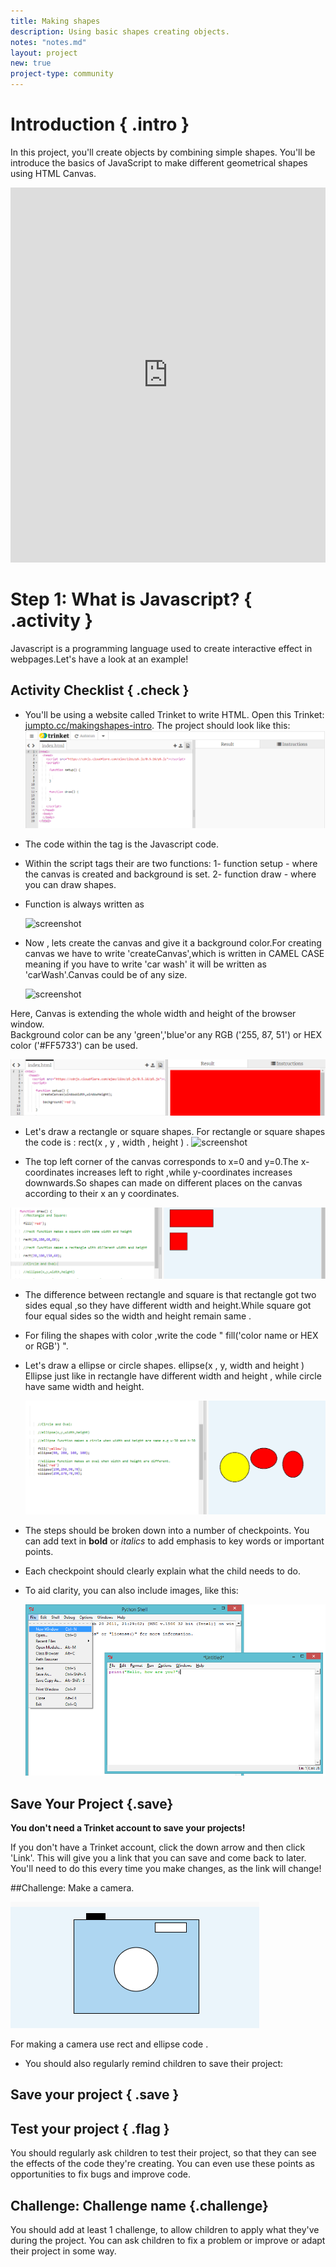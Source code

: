```yaml
---
title: Making shapes
description: Using basic shapes creating objects.
notes: "notes.md"
layout: project
new: true
project-type: community
---
```


# Introduction { .intro }

In this project, you'll create objects by combining simple shapes. You'll be introduce the basics of JavaScript to make different geometrical shapes using HTML Canvas.

<iframe src="https://trinket.io/embed/html/cfe39e41f3?outputOnly=true" width="100%" height="600" frameborder="0" marginwidth="0" marginheight="0" allowfullscreen></iframe>

# Step 1: What is Javascript? { .activity }

Javascript is a programming language used to create interactive effect in webpages.Let's have a look at an example!

## Activity Checklist { .check }
+ You'll be using a website called Trinket to write HTML. Open this Trinket: <a href="https://trinket.io/embed/html/50ddc249a1"  target="_blank">jumpto.cc/makingshapes-intro</a>.
	The project should look like this:
	![screenshot](images/java1.png)
+ The code within the <script> </script> tag is the Javascript code.
+ Within the script tags their are two functions: 
	1- function setup - where the canvas is created and background is set. 
	2- function draw - where you can draw shapes.
+ Function is always written as 
	
	![screenshot](images/javafunc.png)
	
+ Now , lets create the canvas and give it a background color.For creating canvas we have to write 'createCanvas',which is written in  CAMEL CASE meaning if you have to write 'car wash' it will be written as 'carWash'.Canvas could be of any size.
	
	![screenshot](images/javafunc1.png)

 Here, Canvas is extending the whole width and height of the browser window.	
 Background color can be any 'green','blue'or any RGB ('255, 87, 51') or HEX color ('#FF5733') can be used.
 	
   ![screenshot](images/java2.png)

+ Let's draw a rectangle  or square shapes.
  For rectangle or square shapes the code is :
  rect(x , y , width , height ) .
  ![screenshot](images/coordinate.png) 
  
 + The top left corner of the canvas corresponds to x=0 and y=0.The x-coordinates increases left to right ,while y-coordinates increases   downwards.So shapes can made on different places on the canvas according to their x an y coordinates.
  
  ![screenshot](images/rect.png)
  
 + The difference between rectangle and square is that rectangle got two sides equal ,so they have different width and height.While    square got four equal sides so the width and height remain same .        
 + For filing the shapes with color ,write the code " fill('color name or HEX or RGB') ".
	

+ Let's draw a ellipse or circle shapes.
   ellipse(x , y, width and height )
   Ellipse just like in rectangle have different width and height , while circle have same width and height.
   
   ![screenshot](images/ellipse.png)

+ The steps should be broken down into a number of checkpoints. You can add text in __bold__ or _italics_ to add emphasis to key words or important points.

+ Each checkpoint should clearly explain what the child needs to do.

+ To aid clarity, you can also include images, like this:

	![screenshot](images/image.png)
	
## Save Your Project {.save}

__You don't need a Trinket account to save your projects!__ 

If you don't have a Trinket account, click the down arrow and then click 'Link'. This will give you a link that you can save and come back to later. You'll need to do this every time you make changes, as the link will change!

##Challenge: Make a camera.

![screenshot](images/cam1.png)

For making a camera use rect and ellipse code .

+ You should also regularly remind children to save their project:

## Save your project { .save }

## Test your project { .flag }
You should regularly ask children to test their project, so that they can see the effects of the code they're creating. You can even use these points as opportunities to fix bugs and improve code.

## Challenge: Challenge name {.challenge}
You should add at least 1 challenge, to allow children to apply what they've during the project. You can ask children to fix a problem or improve or adapt their project in some way. 

